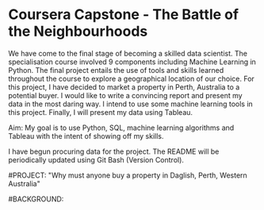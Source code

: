 # Coursera Capstone - The Battle of the Neighbourhoods

We have come to the final stage of becoming a skilled data scientist. The specialisation course involved 9 components including Machine Learning in Python. The final project entails the use of tools and skills learned throughout the course to explore a geographical location of our choice. For this project, I have decided to market a  property in Perth, Australia to a potential buyer. I would like to write a convincing report and present my data in the most daring way. I intend to use some machine learning tools in this project. Finally, I will present my data using Tableau. 

Aim: My goal is to use Python, SQL, machine learning algorithms and Tableau with the intent of showing off my skills. 

I have begun procuring data for the project. The README will be periodically updated using Git Bash (Version Control).

#PROJECT: "Why must anyone buy a property in Daglish, Perth, Western Australia"

#BACKGROUND: 
